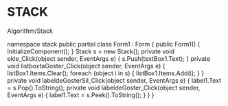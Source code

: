 # STACK
Algorithm/Stack

namespace stack
 public partial class Form1 : Form
 {
 public Form1()
 {
 InitializeComponent();
 }
 Stack s = new Stack();
 private void ekle_Click(object sender, EventArgs e)
 {
 s.Push(textBox1.Text);
 }
 private void listboxtaGoster_Click(object sender, EventArgs e)
 {
 listBox1.Items.Clear();
 foreach (object i in s)
 {
 listBox1.Items.Add(i);
 }
 }
 private void labeldeGosterSil_Click(object sender, EventArgs e)
 {
 label1.Text = s.Pop().ToString();
 private void labeldeGoster_Click(object sender, EventArgs e)
 {
 label1.Text = s.Peek().ToString();
 }
 }
 }
